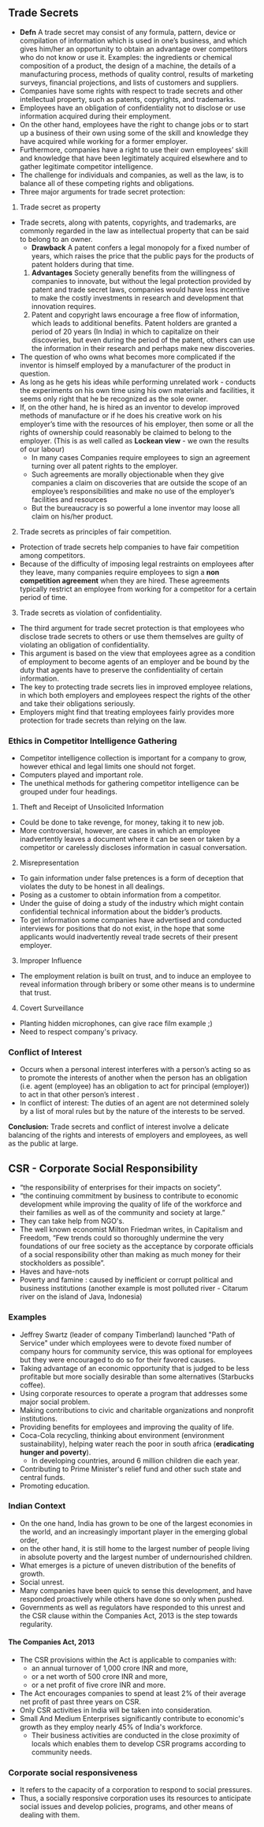 ## Trade Secrets

* **Defn** A trade secret may consist of any formula, pattern, device or compilation of information which is used in one’s business, and which gives him/her an opportunity to obtain an advantage over competitors who do not know or use it. Examples: the ingredients or chemical composition of a product, the design of a machine, the details of a manufacturing process, methods of quality control, results of marketing surveys, financial projections, and lists of customers and suppliers.
* Companies have some rights with respect to trade secrets and other intellectual property, such as patents, copyrights, and trademarks.
* Employees have an obligation of confidentiality not to disclose or use information acquired during their employment.
* On the other hand, employees have the right to change jobs or to start up a business of their own using some of the skill and knowledge they have acquired while working for a former employer.
* Furthermore, companies have a right to use their own employees’ skill and knowledge that have been legitimately acquired elsewhere and to gather legitimate competitor intelligence.
* The challenge for individuals and companies, as well as the law, is to balance all of these competing rights and obligations.
* Three major arguments for trade secret protection:
1. Trade secret as property
  * Trade secrets, along with patents, copyrights, and trademarks, are commonly regarded in the law as intellectual property that can be said to belong to an owner.
    * **Drawback** A patent confers a legal monopoly for a fixed number of years, which raises the price that the public pays for the products of patent holders during that time.
    1. **Advantages** Society generally benefits from the willingness of companies to innovate, but without the legal protection provided by patent and trade secret laws, companies would have less incentive to make the costly investments in research and development that innovation requires.
    2. Patent and copyright laws encourage a free flow of information, which leads to additional benefits. Patent holders are granted a period of 20 years (In India) in which to capitalize on their discoveries, but even during the period of the patent, others can use the information in their research and perhaps make new discoveries.
  * The question of who owns what becomes more complicated if the inventor is himself employed by a manufacturer of the product in question.
  * As long as he gets his ideas while performing unrelated work - conducts the experiments on his own time using his own materials and facilities, it seems only right that he be recognized as the sole owner.
  * If, on the other hand, he is hired as an inventor to develop improved methods of manufacture or if he does his creative work on his employer’s time with the resources of his employer, then some or all the rights of ownership could reasonably be claimed to belong to the employer. (This is as well called as **Lockean view** - we own the results of our labour)
    *  In many cases Companies require employees to sign an agreement turning over all patent rights to the employer.
    * Such agreements are morally objectionable when they give companies a claim on discoveries that are outside the scope of an employee’s responsibilities and make no use of the employer’s facilities and resources
    * But the bureaucracy is so powerful a lone inventor may loose all claim on his/her product.
2. Trade secrets as principles of fair competition.
  * Protection of trade secrets help companies to have fair competition among competitors.
  * Because of the difficulty of imposing legal restraints on employees after they leave, many companies require employees to sign a **non competition agreement** when they are hired. These agreements typically restrict an employee from working for a competitor for a certain period of time.
3. Trade secrets as violation of confidentiality.
  * The third argument for trade secret protection is that employees who disclose trade secrets to others or use them themselves are guilty of violating an obligation of confidentiality.
  * This argument is based on the view that employees agree as a condition of employment to become agents of an employer and be bound by the duty that agents have to preserve the confidentiality of certain information.
  * The key to protecting trade secrets lies in improved employee relations, in which both employers and employees respect the rights of the other and take their obligations seriously.
  * Employers might find that treating employees fairly provides more protection for trade secrets than relying on the law.

### Ethics in Competitor Intelligence Gathering

* Competitor intelligence collection is important for a company to grow, however ethical and legal limits one should not forget.
* Computers played and important role.
* The unethical methods for gathering competitor intelligence can be grouped under four headings.
1. Theft and Receipt of Unsolicited Information
  * Could be done to take revenge, for money, taking it to new job.
  * More controversial, however, are cases in which an employee inadvertently leaves a document where it can be seen or taken by a competitor or carelessly discloses information in casual conversation.
2. Misrepresentation
  * To gain information under false pretences is a form of deception that violates the duty to be honest in all dealings.
  * Posing as a customer to obtain information from a competitor.
  * Under the guise of doing a study of the industry which might contain confidential technical information about the bidder’s products.
  * To get information some companies have advertised and conducted interviews for positions that do not exist, in the hope that some applicants would inadvertently reveal trade secrets of their present employer.
3. Improper Influence
  * The employment relation is built on trust, and to induce an employee to reveal information through bribery or some other means is to undermine that trust.
4. Covert Surveillance
  * Planting hidden microphones, can give race film example ;)
  * Need to respect company's privacy.

### Conflict of Interest

* Occurs when a personal interest interferes with a person’s acting so as to promote the interests of another when the person has an obligation (i.e. agent (employee) has an obligation to act for principal (employer)) to act in that other person’s interest .
* In conflict of interest: The duties of an agent are not determined solely by a list of moral rules but by the nature of the interests to be served.

**Conclusion:** Trade secrets and conflict of interest involve a delicate balancing of the rights and interests of employers and employees, as well as the public at large.

## CSR - Corporate Social Responsibility

* “the responsibility of enterprises for their impacts on society”.
* “the continuing commitment by business to contribute to economic development while improving the quality of life of the workforce and their families as well as of the community and society at large.”
* They can take help from NGO's.
* The well known economist Milton Friedman writes, in Capitalism and Freedom, “Few trends could so thoroughly undermine the very foundations of our free society as the acceptance by corporate officials of a social responsibility other than making as much money for their stockholders as possible”.
* Haves and have-nots
* Poverty and famine : caused by inefficient or corrupt political and business institutions (another example is most polluted river - Citarum river on the island of Java, Indonesia)

### Examples

* Jeffrey Swartz (leader of company Timberland) launched "Path of Service" under which employees were to devote fixed number of company hours for community service, this was optional for employees but they were encouraged to do so for their favored causes.
* Taking advantage of an economic opportunity that is judged to be less profitable but more socially desirable than some alternatives (Starbucks coffee).
* Using corporate resources to operate a program that addresses some major social problem.
* Making contributions to civic and charitable organizations and nonprofit institutions.
* Providing benefits for employees and improving the quality of life.
* Coca-Cola recycling, thinking about environment (environment sustainability), helping water reach the poor in south africa (**eradicating hunger and poverty**).
  * In developing countries, around 6 million children die each year. 
* Contributing to Prime Minister's relief fund and other such state and central funds.
* Promoting education.

### Indian Context

* On the one hand, India has grown to be one of the largest economies in the world, and an increasingly important player in the emerging global order,
* on the other hand, it is still home to the largest number of people living in absolute poverty and the largest number of undernourished children.
* What emerges is a picture of uneven distribution of the benefits of growth.
* Social unrest.
* Many companies have been quick to sense this development, and have responded proactively while others have done so only when pushed.
* Governments as well as regulators have responded to this unrest and the CSR clause within the Companies Act, 2013 is the step towards regularity.


#### The Companies Act, 2013

* The CSR provisions within the Act is applicable to companies with:
  * an annual turnover of 1,000 crore INR and more,
  * or a net worth of 500 crore INR and more,
  * or a net profit of five crore INR and more.
* The Act encourages companies to spend at least 2% of their average net profit of past three years on CSR.
* Only CSR activities in India will be taken into consideration.
* Small And Medium Enterprises significantly contribute to economic's growth as they employ nearly 45% of India's workforce.
  * Their business activities are conducted in the close proximity of locals which enables them to develop CSR programs according to community needs.

### Corporate social responsiveness

* It refers to the capacity of a corporation to respond to social pressures.
* Thus, a socially responsive corporation uses its resources to anticipate social issues and develop policies, programs, and other means of dealing with them.



